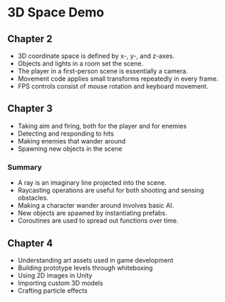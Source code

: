 # 3D Space Demo

## Chapter 2

* 3D coordinate space is defined by x-, y-, and z-axes.
* Objects and lights in a room set the scene.
* The player in a first-person scene is essentially a camera.
* Movement code applies small transforms repeatedly in every frame.
* FPS controls consist of mouse rotation and keyboard movement.

## Chapter 3

* Taking aim and firing, both for the player and for enemies
* Detecting and responding to hits
* Making enemies that wander around
* Spawning new objects in the scene

### Summary

* A ray is an imaginary line projected into the scene.
* Raycasting operations are useful for both shooting and sensing obstacles.
* Making a character wander around involves basic AI.
* New objects are spawned by instantiating prefabs.
* Coroutines are used to spread out functions over time.

## Chapter 4

* Understanding art assets used in game development
* Building prototype levels through whiteboxing
* Using 2D images in Unity
* Importing custom 3D models
* Crafting particle effects